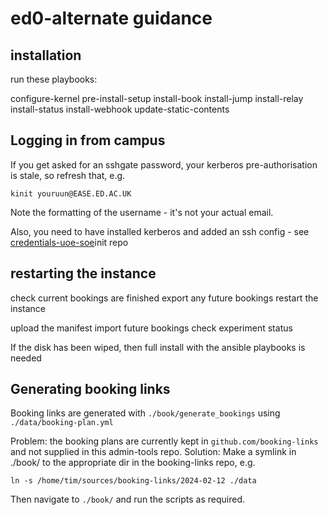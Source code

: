 # ed0-alternate guidance

## installation

run these playbooks:

configure-kernel
pre-install-setup
install-book
install-jump
install-relay
install-status
install-webhook
update-static-contents

## Logging in from campus

If you get asked for an sshgate password, your kerberos pre-authorisation is stale, so refresh that, e.g.
```
kinit youruun@EASE.ED.AC.UK
```

Note the formatting of the username - it's not your actual email.

Also, you need to have installed kerberos and added an ssh config - see [credentials-uoe-soe](https://github.com/practable/credentials-uoe-soe/blob/main/dot-ssh/config)init repo


## restarting the instance

check current bookings are finished
export any future bookings
restart the instance

upload the manifest 
import future bookings
check experiment status

If the disk has been wiped, then full install with the ansible playbooks is needed



## Generating booking links 

Booking links are generated with `./book/generate_bookings` using  `./data/booking-plan.yml`

Problem: the booking plans are currently kept in `github.com/booking-links` and not supplied in this admin-tools repo.
Solution: Make a symlink in ./book/ to the appropriate dir in the booking-links repo, e.g.

```
ln -s /home/tim/sources/booking-links/2024-02-12 ./data
```

Then navigate to `./book/` and run the scripts as required. 


